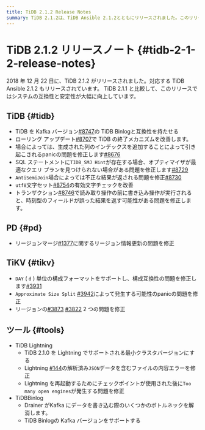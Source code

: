 ```yaml
---
title: TiDB 2.1.2 Release Notes
summary: TiDB 2.1.2は、TiDB Ansible 2.1.2とともにリリースされました。このリリースでは、システムの互換性と安定性が大幅に向上しています。TiDBでは、Kafkaバージョン#8747のTiDB Binlogと互換性を持たせ、さまざまな問題を修正しました。PDでは、リージョン情報更新の問題を修正し、TiKVでは構成互換性の問題を修正しました。また、ツールではさまざまな問題を修正し、TiDB LightningではLightningでサポートされる最小クラスタバージョンを更新しました。
---
```


# TiDB 2.1.2 リリースノート {#tidb-2-1-2-release-notes}

2018 年 12 月 22 日に、TiDB 2.1.2 がリリースされました。対応する TiDB Ansible 2.1.2 もリリースされています。 TiDB 2.1.1 と比較して、このリリースではシステムの互換性と安定性が大幅に向上しています。

## TiDB {#tidb}

-   TiDB を Kafka バージョン[#8747](https://github.com/pingcap/tidb/pull/8747)の TiDB Binlogと互換性を持たせる
-   ローリング アップデート[#8707](https://github.com/pingcap/tidb/pull/8707)で TiDB の終了メカニズムを改善します。
-   場合によっては、生成された列のインデックスを追加することによって引き起こされるpanicの問題を修正します[#8676](https://github.com/pingcap/tidb/pull/8676)
-   SQL ステートメントに`TIDB_SMJ Hint`が存在する場合、オプティマイザが最適なクエリ プランを見つけられない場合がある問題を修正します[#8729](https://github.com/pingcap/tidb/pull/8729)
-   `AntiSemiJoin`場合によっては不正な結果が返される問題を修正[#8730](https://github.com/pingcap/tidb/pull/8730)
-   `utf8`文字セット[#8754](https://github.com/pingcap/tidb/pull/8754)の有効文字チェックを改善
-   トランザクション[#8746](https://github.com/pingcap/tidb/pull/8746)で読み取り操作の前に書き込み操作が実行されると、時刻型のフィールドが誤った結果を返す可能性がある問題を修正します。

## PD {#pd}

-   リージョンマージ[#1377](https://github.com/pingcap/pd/pull/1377)に関するリージョン情報更新の問題を修正

## TiKV {#tikv}

-   `DAY` ( `d` ) 単位の構成フォーマットをサポートし、構成互換性の問題を修正します[#3931](https://github.com/tikv/tikv/pull/3931)
-   `Approximate Size Split` [#3942](https://github.com/tikv/tikv/pull/3942)によって発生する可能性のpanicの問題を修正
-   リージョンの[#3873](https://github.com/tikv/tikv/pull/3873) [#3822](https://github.com/tikv/tikv/pull/3822) 2 つの問題を修正

## ツール {#tools}

-   TiDB Lightning
    -   TiDB 2.1.0 を Lightning でサポートされる最小クラスタバージョンにする
    -   Lightning [#144](https://github.com/pingcap/tidb-tools/issues/144)の解析済み`JSON`データを含むファイルの内容エラーを修正
    -   Lightning を再起動するためにチェックポイントが使用された後に`Too many open engines`が発生する問題を修正
-   TiDBBinlog
    -   Drainer がKafka にデータを書き込む際のいくつかのボトルネックを解消します。
    -   TiDB Binlogの Kafka バージョンをサポートする
